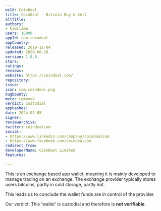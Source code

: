 ```yaml
---
wsId: CoinDeal
title: CoinDeal - Bitcoin Buy & Sell
altTitle: 
authors:
- kiwilamb
users: 10000
appId: com.coindeal
appCountry: 
released: 2019-11-04
updated: 2020-08-18
version: 1.0.8
stars: 
ratings: 
reviews: 
website: https://coindeal.com/
repository: 
issue: 
icon: com.coindeal.png
bugbounty: 
meta: removed
verdict: custodial
appHashes: 
date: 2024-02-05
signer: 
reviewArchive: 
twitter: coindealcom
social:
- https://www.linkedin.com/company/coindealcom
- https://www.facebook.com/coindealcom
redirect_from: 
developerName: CoinDeal Limited
features: 

---
```


This is an exchange based app wallet, meaning it is mainly developed to manage trading on an exchange.
The exchange provider typically stores users bitcoins, partly in cold storage, partly hot.

This leads us to conclude the wallet funds are in control of the provider.

Our verdict: This 'wallet' is custodial and therefore is **not verifiable**.

